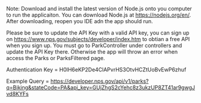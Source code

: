 ﻿
Note: Download and install the latest version of Node.js onto you computer to run the applicaiton. You can download Node.js at https://nodejs.org/en/. After downloading, reopen you IDE adn the app should run.


Please be sure to update the API Key with a valid API key, you can sign up on https://www.nps.gov/subjects/developer/index.htm to obtian a free API when you sign up.
You must go to ParkController under controllers and update the API Key there. Otherwise the app will throw an error when access the Parks or ParksFiltered page.

Authentication Key = H0lH6eKP2De4ClAPvrHS3OtvHCZtUoBvEwP6zhuf

Example Query = https://developer.nps.gov/api/v1/parks?q=Biking&stateCode=PA&api_key=GUjZhgS2cYehc8z3ukzUP8ZT41ar9gwgJvd8KYFs